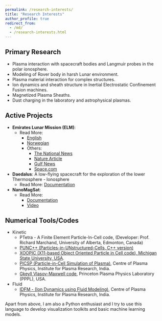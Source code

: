```yaml
---
permalink: /research-interests/
title: "Research Interests"
author_profile: true
redirect_from: 
  - /md/
  - /research-interests.html
---
```

## Primary Research
* Plasma interaction with spacecraft bodies and Langmuir probes in the polar ionosphere.
* Modeling of Rover body in harsh Lunar environment.
* Plasma material interaction for complex structures. 
* Ion dynamics and sheath structure in Inertial Electrostatic Confinement Fusion machines.
* Magnetized Plasma Sheaths.  
* Dust charging in the laboratory and astrophysical plasmas.

## Active Projects
* **Emirates Lunar Mission (ELM)**: 
  * Read More: 
    * [English](https://eidel.no/en/articles/going-to-the-moon/)
    * [Norwegian](https://e24.no/teknologi/i/66VGee/norsk-instrument-skal-til-maanen-der-skal-det-forske-paa-maanestoev)
    * Others:
      * [The National News](https://www.thenationalnews.com/uae/2021/08/19/exclusive-the-lunar-landing-site-of-uaes-rashid-rover-revealed/)
      * [Nature Article](https://www.nature.com/articles/d41586-020-03054-1)
      * [Gulf News](https://gulfnews.com/uae/science/lunar-mission-first-prototype-of-uaes-rashid-rover-passes-functional-testing-1.81652436)
      * [Space.com](https://www.space.com/united-arab-emirates-announces-moon-rover-rashid)
* **Daedalus**: A low-flying spacecraft for the exploration of the lower Thermosphere - Ionosphere
  * Read More: [Documentation](https://daedalus.earth/) 
* **NanoMagSat**: 
  * Read More: 
    * [Documentation](https://presentations.copernicus.org/EGU21/EGU21-14660_presentation.pdf)
    * [Video](https://youtu.be/4guDP21sLjo)

## Numerical Tools/Codes
- Kinetic
  - PTetra - A Finite Element Particle-In-Cell code, (Developer: Prof. Richard Marchand, University of Alberta, Edmonton, Canada)
  - [PUNC++ (Particles-in-UNstructured-Cells, C++ version)](https://punc.readthedocs.io/en/latest/)
  - [XOOPIC (X11-based Object Oriented Particle in Cell code), Michigan State University, USA](https://ptsg.egr.msu.edu/).
  - [PICSP (Particle-in-Cell Simulation of Plasma)](https://github.com/sayanadhikari/picsp), Centre of Plasma Physics, Institute for Plasma Research, India.
  - [Gkeyll Vlasov-Maxwell code](https://gkeyll.readthedocs.io/en/latest/index.html), Princeton Plasma Physics Laboratory (PPPL), USA.
- Fluid
  - [IDFM - (Ion Dynamics using Fluid Modeling)](https://github.com/sayanadhikari/ion-dynamics-mag), Centre of Plasma Physics, Institute for Plasma Research, India.

Apart from above, I am also a Python enthusiast and I try to use this language to develop visualization toolkits and basic machine learning models.
